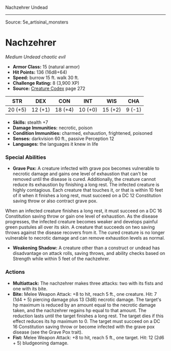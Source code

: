 <MonsterName/>Nachzehrer</MonsterName>
<CreatureType/>Undead</CreatureType>



---

Source: 5e_artisinal_monsters

# Nachzehrer

*Medium* *Undead* *chaotic evil*

- **Armor Class:** 15 (natural armor)
- **Hit Points:** 136 (16d8+64)
- **Speed:** burrow 15 ft. walk 30 ft.
- **Challenge Rating:** 8 (3,900 XP)
- **Source:** [Creature Codex](https://koboldpress.com/kpstore/product/creature-codex-for-5th-edition-dnd) page 272

| STR | DEX | CON | INT | WIS | CHA |
| --- | --- | --- | --- | --- | --- |
| 20 (+5) | 12 (+1) | 18 (+4) | 10 (+0) | 15 (+2) | 9 (-1) |

- **Skills:** stealth +7
- **Damage Immunities:** necrotic, poison
- **Condition Immunities:** charmed, exhaustion, frightened, poisoned
- **Senses:** darkvision 60 ft., passive Perception 12
- **Languages:** the languages it knew in life

### Special Abilities

- **Grave Pox:** A creature infected with grave pox becomes vulnerable to necrotic damage and gains one level of exhaustion that can't be removed until the disease is cured. Additionally, the creature cannot reduce its exhaustion by finishing a long rest. The infected creature is highly contagious. Each creature that touches it, or that is within 10 feet of it when it finishes a long rest, must succeed on a DC 12 Constitution saving throw or also contract grave pox. 

When an infected creature finishes a long rest, it must succeed on a DC 16 Constitution saving throw or gain one level of exhaustion. As the disease progresses, the infected creature becomes weaker and develops painful green pustules all over its skin. A creature that succeeds on two saving throws against the disease recovers from it. The cured creature is no longer vulnerable to necrotic damage and can remove exhaustion levels as normal.
- **Weakening Shadow:** A creature other than a construct or undead has disadvantage on attack rolls, saving throws, and ability checks based on Strength while within 5 feet of the nachzehrer.

### Actions

- **Multiattack:** The nachzehrer makes three attacks: two with its fists and one with its bite.
- **Bite:** Melee Weapon Attack: +8 to hit, reach 5 ft., one creature. Hit: 7 (1d4 + 5) piercing damage plus 13 (3d8) necrotic damage. The target's hp maximum is reduced by an amount equal to the necrotic damage taken, and the nachzehrer regains hp equal to that amount. The reduction lasts until the target finishes a long rest. The target dies if this effect reduces its hp maximum to 0. The target must succeed on a DC 16 Constitution saving throw or become infected with the grave pox disease (see the Grave Pox trait).
- **Fist:** Melee Weapon Attack: +8 to hit, reach 5 ft., one target. Hit: 12 (2d6 + 5) bludgeoning damage.




